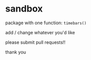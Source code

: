 # sandbox

package with one function:  `timebars()`

add / change whatever you'd like

please submit pull requests!!

thank you
